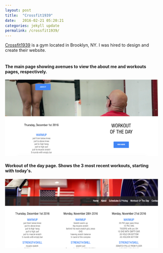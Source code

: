 ```yaml
---
layout: post
title:  "Crossfit1939"
date:   2016-02-21 05:20:21
categories: jekyll update
permalink: /crossfit1939/
---
```


<a href='http://crossfit1939.com'>Crossfit1939</a> is a gym located in Brooklyn, NY. I was hired to design and 
create their website.
<br><br>
<h4>The main page showing avenues to view the about me and workouts pages, respectively.</h4>
<img src='/css/assets/images/crossfit1939/main_page.png'/>
<h4>Workout of the day page. Shows the 3 most recent workouts, starting with today's.</h4>
<img src='/css/assets/images/crossfit1939/workouts.png'/>
